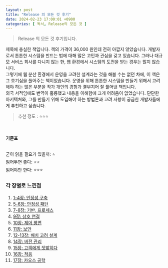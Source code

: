 ```yaml
---
layout: post
title: "Release 의 모든 것 후기"
date: 2024-02-23 17:00:01 +0900
categories: [ 독서, Release의 모든 것 ]
---
```


> Release 의 모든 것 후기입니다.

제목에 충실한 책입니다. 책의 가격이 36,000 원인데 전혀 아깝지 않았습니다. 개발자로서 튼튼한 시스템을 만드는 법에 대해 많은 고민과 관심을 갖고 있습니다. 그러나 대규모 서비스 회사를 다니지 않는 한, 웹 환경에서 시스템의 도전을 받는 경우는 많지 않습니다.
<br><span>
그렇기에 웹 분산 환경에서 운영을 고려한 설계라는 것을 해볼 수는 없던 차에, 이 책은 그 호기심을 풀어주는 책이었습니다. 운영을 위해 튼튼한 시스템을 만들기 위해서 고려해야 하는 많은 부분을 작가 개인의 경험과 결부지어 잘 풀어낸 책입니다.
<br><span>
외국 서적임에도 번역이 훌륭했고 내용을 이해함에 크게 어려움이 없었습니다. 단단한 아키텍쳐와, 그를 만들기 위해 도입해야 하는 방법론과 고려 사항이 궁금한 개발자들에게 추천하고 싶습니다.
<br><span>

> 추천 정도 : ⭐️⭐️⭐️

<br><span>

**기준표**

<br><span>
굳이 읽을 필요가 있을까: ⭐
<br><span>
읽어두면 좋다: ⭐️⭐️
<br><span>
읽어야만 한다: ⭐️⭐️⭐️

### 각 장별로 느낀점

1. [1-4장: 안정성 구축](https://seonb2n.github.io/posts/all-for-release1/)
2. [5-6장: 안정성 패턴](https://seonb2n.github.io/posts/all-for-release2/)
3. [7-8장: 기반, 프로세스](https://seonb2n.github.io/posts/all-for-release3/)
4. [9장: 상호 연결](https://seonb2n.github.io/posts/all-for-release4/)
5. [10장: 제어 평면](https://seonb2n.github.io/posts/all-for-release5/)
6. [11장: 보안](https://seonb2n.github.io/posts/all-for-release6/)
7. [12-13장: 배치 고려 설계](https://seonb2n.github.io/posts/all-for-release7/)
8. [14장: 버전 관리](https://seonb2n.github.io/posts/all-for-release8/)
9. [15장: 고객에게 짓밟히다](https://seonb2n.github.io/posts/all-for-release9/)
10. [16장: 적응](https://seonb2n.github.io/posts/all-for-release10/)
11. [17장: 카오스 공학](https://seonb2n.github.io/posts/all-for-release11/)
